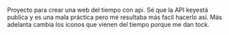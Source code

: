 Proyecto para crear una web del tiempo con api.
Sé que la API keyestá publica y es una mala práctica pero me resultaba más facil hacerlo así.
Más adelanta cambia los iconos que vienen del tiempo porque me dan tock.
